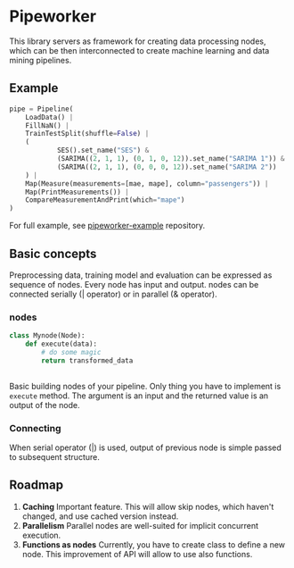 # Pipeworker

This library servers as framework for creating data processing nodes, which can be then interconnected to create machine learning and data mining pipelines.

## Example

```python
pipe = Pipeline(
    LoadData() |
    FillNaN() |
    TrainTestSplit(shuffle=False) |
    (
            SES().set_name("SES") &
            (SARIMA((2, 1, 1), (0, 1, 0, 12)).set_name("SARIMA 1")) &
            (SARIMA((2, 1, 1), (0, 0, 0, 12)).set_name("SARIMA 2"))
    ) |
    Map(Measure(measurements=[mae, mape], column="passengers")) |
    Map(PrintMeasurements()) |
    CompareMeasurementAndPrint(which="mape")
)
```

For full example, see [pipeworker-example](https://github.com/sitnarf/pipeworker-example) repository.  

## Basic concepts

Preprocessing data, training model and evaluation can be expressed as sequence of nodes. Every node has input and output. nodes can be connected serially (| operator) or in parallel (& operator). 

### nodes

```python
class Mynode(Node):
	def execute(data):
		# do some magic
		return transformed_data
		
```

Basic building nodes of your pipeline. Only thing you have to implement is `execute` method. The argument is an input and the returned value is an output of the node.

### Connecting

When serial operator (|) is used, output of previous node is simple passed to subsequent structure. 

## Roadmap

1. **Caching**
   Important feature. This will allow skip nodes, which haven't changed, and use cached version instead.
2. **Parallelism**
   Parallel nodes are well-suited for implicit concurrent execution.
3. **Functions as nodes**
   Currently, you have to create class to define a new node. This improvement of API will allow to use also functions. 
